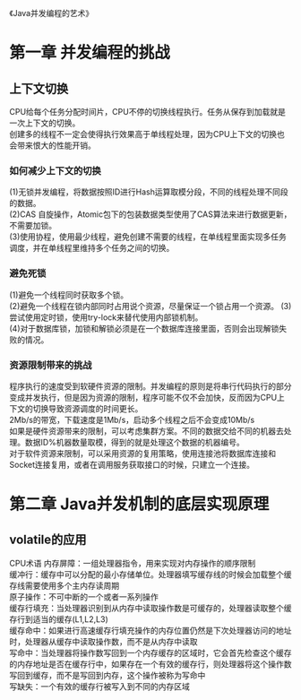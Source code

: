 《Java并发编程的艺术》
# 第一章 并发编程的挑战
## 上下文切换
CPU给每个任务分配时间片，CPU不停的切换线程执行。任务从保存到加载就是一次上下文的切换。   
创建多的线程不一定会使得执行效果高于单线程处理，因为CPU上下文的切换也会带来恨大的性能开销。   
### 如何减少上下文的切换
(1)无锁并发编程，将数据按照ID进行Hash运算取模分段，不同的线程处理不同段的数据。   
(2)CAS 自旋操作，Atomic包下的包装数据类型使用了CAS算法来进行数据更新，不需要加锁。   
(3)使用协程，使用最少线程，避免创建不需要的线程，在单线程里面实现多任务调度，并在单线程里维持多个任务之间的切换。 
### 避免死锁
(1)避免一个线程同时获取多个锁。  
(2)避免一个线程在锁内部同时占用说个资源，尽量保证一个锁占用一个资源。
(3)尝试使用定时锁，使用try-lock来替代使用内部锁机制。  
(4)对于数据库锁，加锁和解锁必须是在一个数据库连接里面，否则会出现解锁失败的情况。  
### 资源限制带来的挑战
程序执行的速度受到软硬件资源的限制。并发编程的原则是将串行代码执行的部分变成并发执行，但是因为资源的限制，程序可能不仅不会加快，反而因为CPU上下文的切换导致资源调度的时间更长。  
2Mb/s的带宽，下载速度是1Mb/s，启动多个线程之后不会变成10Mb/s  
如果是硬件资源带来的限制，可以考虑集群方案。不同的数据交给不同的机器去处理。数据ID%机器数量取模，得到的就是处理这个数据的机器编号。  
对于软件资源来限制，可以采用资源的复用策略，使用连接池将数据库连接和Socket连接复用，或者在调用服务获取接口的时候，只建立一个连接。  

# 第二章 Java并发机制的底层实现原理
## volatile的应用
CPU术语
内存屏障：一组处理器指令，用来实现对内存操作的顺序限制  
缓冲行：缓存中可以分配的最小存储单位。处理器填写缓存线的时候会加载整个缓存线需要使用多个主内存读周期  
原子操作：不可中断的一个或者一系列操作  
缓存行填充：当处理器识别到从内存中读取操作数是可缓存的，处理器读取整个缓存行到适当的缓存(L1,L2,L3)  
缓存命中：如果进行高速缓存行填充操作的内存位置仍然是下次处理器访问的地址时，处理器从缓存中读取操作数，而不是从内存中读取  
写命中：当处理器将操作数写回到一个内存缓存的区域时，它会首先检查这个缓存的内存地址是否在缓存行中，如果存在一个有效的缓存行，则处理器将这个操作数写回到缓存，而不是写回到内存，这个操作被称为写命中    
写缺失：一个有效的缓存行被写入到不同的内存区域  
